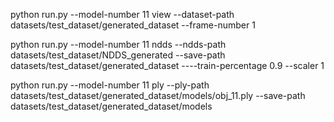 python run.py --model-number 11 view --dataset-path datasets/test_dataset/generated_dataset --frame-number 1

python run.py --model-number 11 ndds --ndds-path datasets/test_dataset/NDDS_generated --save-path datasets/test_dataset/generated_dataset ----train-percentage 0.9 --scaler 1

python run.py --model-number 11 ply --ply-path datasets/test_dataset/generated_dataset/models/obj_11.ply --save-path datasets/test_dataset/generated_dataset/models
